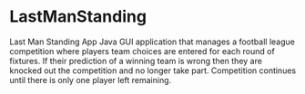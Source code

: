 # LastManStanding
Last Man Standing App
Java GUI application that manages a football league competition where players team choices are entered for each round of fixtures.
If their prediction of a winning team is wrong then they are knocked out the competition and no longer take part. Competition continues until there is only one player left remaining.
